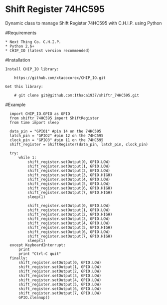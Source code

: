 Shift Register 74HC595
=======

Dynamic class to manage Shift Register 74HC595 with C.H.I.P. using Python

#Requirements

    * Next Thing Co. C.H.I.P.
    * Python 2.6+
    * CHIP_IO (latest version recommended)

#Installation

    Install CHIP_IO library:

        https://github.com/xtacocorex/CHIP_IO.git

    Get this library:

        # git clone git@github.com:Ithaca1937/shiftr_74HC595.git


#Example

      import CHIP_IO.GPIO as GPIO
      from shiftr_74HC595 import ShiftRegister
      from time import sleep

      data_pin = "GPIO1" #pin 14 on the 74HC595
      latch_pin = "GPIO2" #pin 12 on the 74HC595
      clock_pin = "GPIO3" #pin 11 on the 74HC595
      shift_register = ShiftRegister(data_pin, latch_pin, clock_pin)

      try:
          while 1:
              shift_register.setOutput(0, GPIO.LOW)
              shift_register.setOutput(1, GPIO.LOW)
              shift_register.setOutput(2, GPIO.LOW)
              shift_register.setOutput(3, GPIO.HIGH)
              shift_register.setOutput(4, GPIO.LOW)
              shift_register.setOutput(5, GPIO.LOW)
              shift_register.setOutput(6, GPIO.HIGH)
              shift_register.setOutput(7, GPIO.HIGH)
              sleep(1)

              shift_register.setOutput(0, GPIO.LOW)
              shift_register.setOutput(1, GPIO.LOW)
              shift_register.setOutput(2, GPIO.HIGH)
              shift_register.setOutput(3, GPIO.LOW)
              shift_register.setOutput(4, GPIO.LOW)
              shift_register.setOutput(5, GPIO.HIGH)
              shift_register.setOutput(6, GPIO.LOW)
              shift_register.setOutput(7, GPIO.HIGH)
              sleep(1)
      except KeyboardInterrupt:
          print
          print "Ctrl-C quit"
      finally:
          shift_register.setOutput(0, GPIO.LOW)
          shift_register.setOutput(1, GPIO.LOW)
          shift_register.setOutput(2, GPIO.LOW)
          shift_register.setOutput(3, GPIO.LOW)
          shift_register.setOutput(4, GPIO.LOW)
          shift_register.setOutput(5, GPIO.LOW)
          shift_register.setOutput(6, GPIO.LOW)
          shift_register.setOutput(7, GPIO.LOW)
          GPIO.cleanup()
